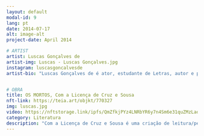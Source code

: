 ```yaml
---
layout: default
modal-id: 9
lang: pt
date: 2014-07-17
alt: image-alt
project-date: April 2014

# ARTIST
artist: Luscas Gonçalves de
artist-img: Luscas - Luscas Gonçalves.jpg
instagram: luscasgoncalvesde
artist-bio: "Luscas Gonçalves de é ator, estudante de Letras, autor e pesquisador. Está em cena nos espetáculos da Trupe Estrela; no experimento cênico Com a licença de Cruz e Sousa; no seu trabalho solo Campo Minado; nos últimos anos esteve em contato com o Open Program, do Workcenter of J. Grotowski and Thomas R. (Itália), tendo a oportunidade de apresentar, na Turquia, o trabalho The Hidden Sayings, repertório do grupo, como também em Sedentos, desenvolvido em Londrina; pesquisa sobre cantos de."


# OBRA
title: OS MORTOS, Com a Licença de Cruz e Sousa
nft-link: https://teia.art/objkt/770327
img: luscas.jpg
video: https://nftstorage.link/ipfs/QmZfkjPYz4LNRbYR6y7n4Sm6e31quZMzLaqqaguDG1T7zi
category: Literatura
description: "Com a Licença de Cruz e Sousa é uma criação de leitura/performance \"cotidianizada\" que aprecia a obra poética do autor simbolista e, através da articulação de práticas de criação, constrói pílulas dos poemas dentro de um contexto ordinário."
---
```

